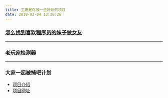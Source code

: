 ```yaml
---
title: 主要是存放一些好玩的项目
date: 2018-02-04 13:36:26
---
```



### [怎么找到喜欢程序员的妹子做女友](怎么找到喜欢程序员的妹子做女友.html)

---
### [老玩家检测器](老玩家检测器.html)

---
### 大家一起被捕吧计划
- [项目介绍](https://github.com/hamukazu/lets-get-arrested)
- [项目网址](https://igaojin.me/lets-get-arrested/)
